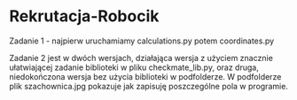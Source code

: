 # Rekrutacja-Robocik

Zadanie 1 - najpierw uruchamiamy calculations.py potem coordinates.py

Zadanie 2 jest w dwóch wersjach, działająca wersja z użyciem znacznie ułatwiającej zadanie biblioteki w pliku checkmate_lib.py, oraz druga, niedokończona wersja bez użycia biblioteki w podfolderze. W podfolderze plik szachownica.jpg pokazuje jak zapisuję poszczególne pola w programie.
